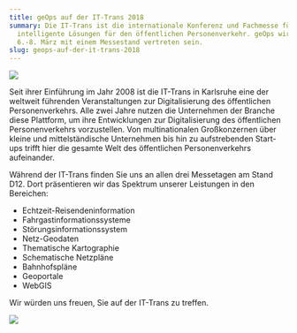 ```yaml
---
title: geOps auf der IT-Trans 2018
summary: Die IT-Trans ist die internationale Konferenz und Fachmesse für
  intelligente Lösungen für den öffentlichen Personenverkehr. geOps wird vom
  6.-8. März mit einem Messestand vertreten sein.
slug: geops-auf-der-it-trans-2018
---
```

![](/images/blog/geops-at-the-it-trans-2018/it-trans.booths.jpg)

Seit ihrer Einführung im Jahr 2008 ist die IT-Trans in Karlsruhe eine der weltweit führenden Veranstaltungen zur Digitalisierung des öffentlichen Personenverkehrs. Alle zwei Jahre nutzen die Unternehmen der Branche diese Plattform, um ihre Entwicklungen zur Digitalisierung des öffentlichen Personenverkehrs vorzustellen. Von multinationalen Großkonzernen über kleine und mittelständische Unternehmen bis hin zu aufstrebenden Start-ups trifft hier die gesamte Welt des öffentlichen Personenverkehrs aufeinander.

Während der IT-Trans finden Sie uns an allen drei Messetagen am Stand D12. Dort präsentieren wir das Spektrum unserer Leistungen in den Bereichen:

*   Echtzeit-Reisendeninformation
*   Fahrgastinformationssysteme
*   Störungsinformationssystem
*   Netz-Geodaten
*   Thematische Kartographie
*   Schematische Netzpläne
*   Bahnhofspläne
*   Geoportale
*   WebGIS

Wir würden uns freuen, Sie auf der IT-Trans zu treffen.

![](/images/blog/geops-at-the-it-trans-2018/maps2.png)
